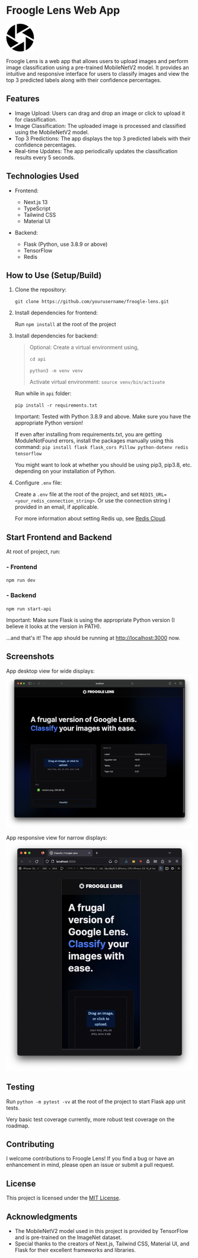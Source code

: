 # Froogle Lens Web App

<img src="public/froogle-logo.svg" width="75" />

Froogle Lens is a web app that allows users to upload images and perform image classification using a pre-trained MobileNetV2 model. It provides an intuitive and responsive interface for users to classify images and view the top 3 predicted labels along with their confidence percentages.

## Features

- Image Upload: Users can drag and drop an image or click to upload it for classification.
- Image Classification: The uploaded image is processed and classified using the MobileNetV2 model.
- Top 3 Predictions: The app displays the top 3 predicted labels with their confidence percentages.
- Real-time Updates: The app periodically updates the classification results every 5 seconds.

## Technologies Used

- Frontend:

  - Next.js 13
  - TypeScript
  - Tailwind CSS
  - Material UI

- Backend:
  - Flask (Python, use 3.8.9 or above)
  - TensorFlow
  - Redis

## How to Use (Setup/Build)

1. Clone the repository:

   `git clone https://github.com/yourusername/froogle-lens.git`

2. Install dependencies for frontend:

   Run `npm install` at the root of the project

3. Install dependencies for backend:

   > Optional: Create a virtual environment using,
   >
   > `cd api`
   >
   > `python3 -m venv venv`
   >
   > Activate virtual environment: `source venv/bin/activate`

   Run while in `api` folder:

   `pip install -r requirements.txt`

   Important: Tested with Python 3.8.9 and above. Make sure you have the appropriate Python version!

   If even after installing from requirements.txt, you are getting ModuleNotFound errors, install the packages manually using this command:
   `pip install flask flask_cors Pillow python-dotenv redis tensorflow`

   You might want to look at whether you should be using pip3, pip3.8, etc. depending on your installation of Python.

5. Configure `.env` file:

   Create a `.env` file at the root of the project, and set `REDIS_URL=<your_redis_connection_string>`.
   Or use the connection string I provided in an email, if applicable.

   For more information about setting Redis up, see [Redis Cloud](https://app.redislabs.com/).

## Start Frontend and Backend

At root of project, run:

### - Frontend

`npm run dev`

### - Backend

`npm run start-api`

Important: Make sure Flask is using the appropriate Python version (I believe it looks at the version in PATH).

...and that's it! The app should be running at [http://localhost:3000](http://localhost:3000) now.

## Screenshots

App desktop view for wide displays:
<img src="public/View-1.png" alt="Screenshot of app"/>

App responsive view for narrow displays:
<img src="public/View-2.png" alt="Screenshot of app"/>

## Testing

Run `python -m pytest -vv` at the root of the project to start Flask app unit tests.

Very basic test coverage currently, more robust test coverage on the roadmap.

## Contributing

I welcome contributions to Froogle Lens! If you find a bug or have an enhancement in mind, please open an issue or submit a pull request.

## License

This project is licensed under the [MIT License](LICENSE.md).

## Acknowledgments

- The MobileNetV2 model used in this project is provided by TensorFlow and is pre-trained on the ImageNet dataset.
- Special thanks to the creators of Next.js, Tailwind CSS, Material UI, and Flask for their excellent frameworks and libraries.
